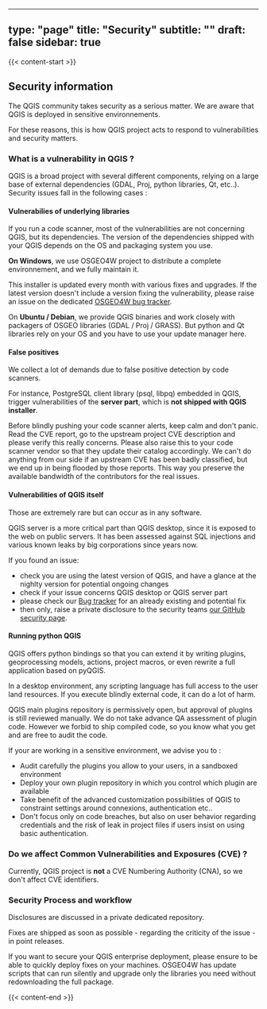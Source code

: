 
---
type: "page"
title: "Security"
subtitle: ""
draft: false
sidebar: true
---

{{< content-start  >}}



 

## Security information

The QGIS community takes security as a serious matter. We are aware that QGIS is deployed in sensitive environnements. 

For these reasons, this is how QGIS project acts to respond to vulnerabilities and security matters. 


### What is a vulnerability in QGIS ? 

QGIS is a broad project with several different components, relying on a large base of external dependencies (GDAL, Proj, python libraries, Qt, etc..). 
Security issues fall in the following cases : 

#### Vulnerabilies of underlying libraries 

If you run a code scanner, most of the vulnerabilities are not concerning QGIS, but its dependencies. 
The version of the dependencies shipped with your QGIS depends on the OS and packaging system you use. 

**On Windows**, we use OSGEO4W project to distribute a complete environnement, and we fully maintain it.

This installer is updated every month with various fixes and upgrades. If the latest version doesn't include a version fixing the vulnerability, please raise an issue on the dedicated [OSGEO4W bug tracker](https://trac.osgeo.org/osgeo4w/).

On **Ubuntu / Debian**, we provide QGIS binaries and work closely with packagers of OSGEO libraries (GDAL / Proj / GRASS).
But python and Qt libraries rely on your OS and you have to use your update manager here. 

#### False positives

We collect a lot of demands due to false positive detection by code scanners.

For instance, PostgreSQL client library (psql, libpq) embedded in QGIS, trigger vulnerabilities of the **server part**, which is **not shipped with QGIS installer**.  

Before blindly pushing your code scanner alerts, keep calm and don't panic. 
Read the CVE report, go to the upstream project CVE description and please verify this really concerns. 
Please also raise this to your code scanner vendor so that they update their catalog accordingly.
We can't do anything from our side if an upstream CVE has been badly classified, but we end up in being flooded by those reports. This way you preserve the available bandwidth of the contributors for the real issues. 

#### Vulnerabilities of QGIS itself

Those are extremely rare but can occur as in any software.

QGIS server is a more critical part than QGIS desktop, since it is exposed to the web on public servers. It has been assessed against SQL injections and various known leaks by big corporations since years now. 

If you found an issue: 
 - check you are using the latest version of QGIS, and have a glance at the nighlty version for potential ongoing changes
 - check if your issue concerns QGIS desktop or QGIS server part
 - please check our [Bug tracker](https://github.com/qgis/QGIS/issues) for an already existing and potential fix
 - then only, raise a private disclosure to the security teams [our GitHub security page](https://github.com/qgis/QGIS/security).


#### Running python QGIS 

QGIS offers python bindings so that you can extend it by writing plugins, geoprocessing models, actions, project macros, or even rewrite a full application based on pyQGIS. 

In a desktop environment, any scripting language has full access to the user land resources. If you execute blindly external code, it can do a lot of harm. 

QGIS main plugins repository is permissively open, but approval of plugins is still reviewed manually. We do not take advance QA assessment of plugin code. However we forbid to ship compiled code, so you know what you get and are free to audit the code. 


If your are working in a sensitive environment, we advise you to :

- Audit carefully the plugins you allow to your users, in a sandboxed environment
- Deploy your own plugin repository in which you control which plugin are available
- Take benefit of the advanced customization possibilities of QGIS to constraint settings around connexions, authentication etc..
- Don't focus only on code breaches, but also on user behavior regarding credentials and the risk of leak in project files if users insist on using basic authentication.  
 

### Do we affect Common Vulnerabilities and Exposures (CVE) ?  

Currently, QGIS project is **not** a CVE Numbering Authority (CNA), so we don't affect CVE identifiers. 


### Security Process and workflow

Disclosures are discussed in a private dedicated repository.

Fixes are shipped as soon as possible - regarding the criticity of the issue - in point releases. 

If you want to secure your QGIS enterprise deployment, please ensure to be able to quickly deploy fixes on your machines. OSGEO4W has update scripts that can run silently and upgrade only the libraries you need without redownloading the full package.




{{< content-end >}}
